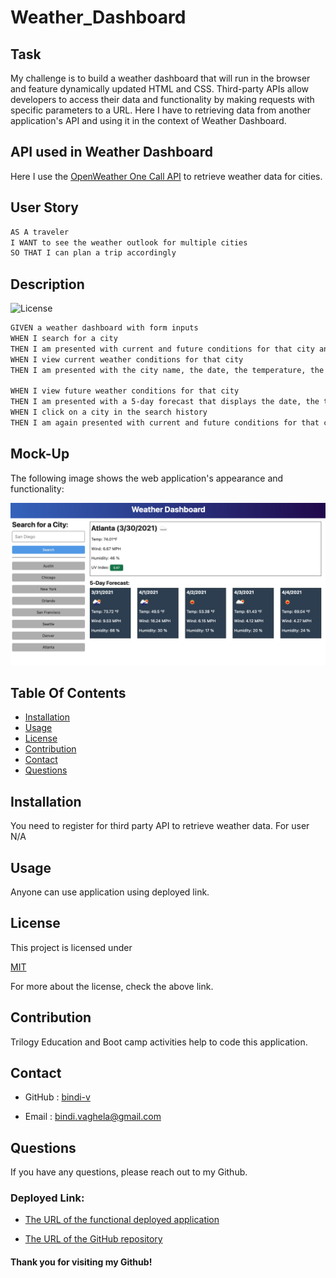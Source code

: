 # Weather_Dashboard

## Task

My challenge is to build a weather dashboard that will run in the browser and feature dynamically updated HTML and CSS. Third-party APIs allow developers to access their data and functionality by making requests with specific parameters to a URL. Here I have to retrieving data from another application's API and using it in the context of Weather Dashboard.

## API used in Weather Dashboard

Here I use the [OpenWeather One Call API](https://openweathermap.org/api/one-call-api) to retrieve weather data for cities.

## User Story

```md
AS A traveler
I WANT to see the weather outlook for multiple cities
SO THAT I can plan a trip accordingly
```

## Description

 ![License](https://img.shields.io/badge/License-MIT-yellow)

```md
GIVEN a weather dashboard with form inputs
WHEN I search for a city
THEN I am presented with current and future conditions for that city and that city is added to the search history
WHEN I view current weather conditions for that city
THEN I am presented with the city name, the date, the temperature, the humidity, the wind speed

WHEN I view future weather conditions for that city
THEN I am presented with a 5-day forecast that displays the date, the temperature, the wind speed, and the humidity
WHEN I click on a city in the search history
THEN I am again presented with current and future conditions for that city
```
## Mock-Up

The following image shows the web application's appearance and functionality:

![The weather app includes a search option, a list of cities, and a five-day forecast and current weather conditions for Atlanta.](./Assets/WeatherDashboard-demo.png)

## Table Of Contents

- [Installation](#installation)
- [Usage](#usage)
- [License](#license)
- [Contribution](#contribution)
- [Contact](#contact)
- [Questions](#questions)

## Installation 

You need to register for third party API to retrieve weather data.
For user N/A

## Usage

Anyone can use application using deployed link.

## License

This project is licensed under
 
[MIT](https://opensource.org/licenses/MIT)

For more about the license, check the above link.

## Contribution

Trilogy Education and Boot camp activities help to code this application.

## Contact

* GitHub : [bindi-v](https://github.com/bindi-v)

* Email : bindi.vaghela@gmail.com

## Questions

If you have any questions, please reach out to my Github.

### Deployed Link:

* [The URL of the functional deployed application](https://bindi-v.github.io/Weather_Dashboard/)

* [The URL of the GitHub repository](https://github.com/bindi-v/Weather_Dashboard)

#### Thank you for visiting my Github!